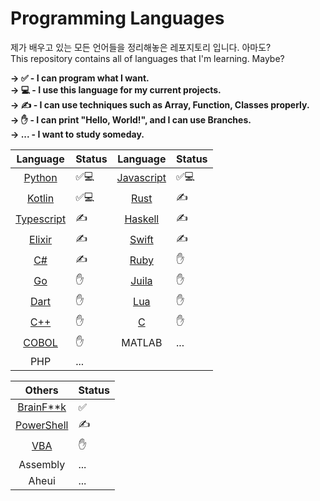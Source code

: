 # Programming Languages
제가 배우고 있는 모든 언어들을 정리해놓은 레포지토리 입니다. 아마도?<br>
This repository contains all of languages that I'm learning. Maybe?

**→ ✅ - I can program what I want. <br>
→ 💻 - I use this language for my current projects. <br>
→ ✍️ - I can use techniques such as Array, Function, Classes properly. <br>
→ ✋ - I can print "Hello, World!", and I can use Branches. <br>
→ ... - I want to study someday. <br>**

|Language|Status|                          Language|Status|
|:------:|---                |             :------:|---|
|[Python](/Python)|✅💻|                  [Javascript](/Javascript)|✅💻|
|[Kotlin](/Kotlin)|✅💻|                  [Rust](/Rust)|✍️|
|[Typescript](/Typescript)|✍️|             [Haskell](/Haskell)|✍️|                                                   
|[Elixir](/Elixir)|✍️|                     [Swift](/Swift)|✍️|                                
|[C#](/C#)|✍️|                             [Ruby](/Ruby)|✋|
|[Go](/Go)|✋|                             [Juila](/Julia)|✋|
|[Dart](/Dart)|✋|                         [Lua](/Lua)|✋|
|[C++](/C++)|✋|                           [C](/C)|✋|
[COBOL](/COBOL)|✋|                        MATLAB|...|
|PHP|...|

|Others|Status|
|:------:|---|
|[BrainF\*\*k](/BrainFuck)|✅|
|[PowerShell](/PowerShell)|✍️|
|[VBA](https://github.com/pl-Steve28-lq/VBA-PPT)|✋|
|Assembly|...|
|Aheui|...|

